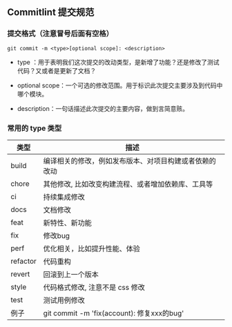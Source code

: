 ## Commitlint 提交规范

### 提交格式（注意冒号后面有空格）

```shell
git commit -m <type>[optional scope]: <description>
```

- type ：用于表明我们这次提交的改动类型，是新增了功能？还是修改了测试代码？又或者是更新了文档？ 

- optional scope：一个可选的修改范围。用于标识此次提交主要涉及到代码中哪个模块。

- description：一句话描述此次提交的主要内容，做到言简意赅。

### 常用的 type 类型

| 类型     | 描述                                                   |
| -------- | ------------------------------------------------------ |
| build    | 编译相关的修改，例如发布版本、对项目构建或者依赖的改动 |
| chore    | 其他修改, 比如改变构建流程、或者增加依赖库、工具等     |
| ci       | 持续集成修改                                           |
| docs     | 文档修改                                               |
| feat     | 新特性、新功能                                         |
| fix      | 修改bug                                                |
| perf     | 优化相关，比如提升性能、体验                           |
| refactor | 代码重构                                               |
| revert   | 回滚到上一个版本                                       |
| style    | 代码格式修改, 注意不是 css 修改                        |
| test     | 测试用例修改                                           |
| 例子     | git commit -m 'fix(account): 修复xxx的bug'             |

